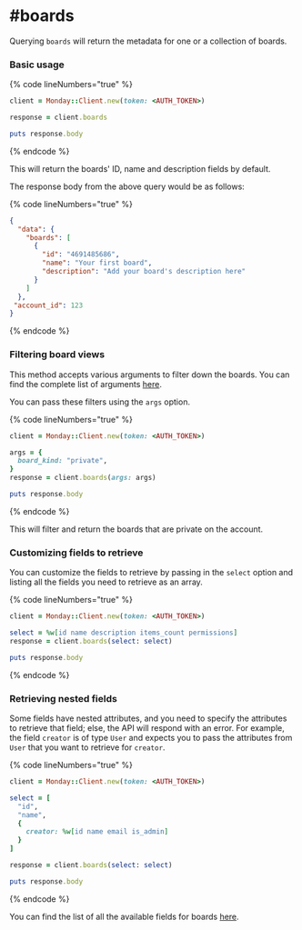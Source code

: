 # #boards

Querying `boards` will return the metadata for one or a collection of boards.

### Basic usage

{% code lineNumbers="true" %}
```ruby
client = Monday::Client.new(token: <AUTH_TOKEN>)

response = client.boards

puts response.body
```
{% endcode %}

This will return the boards' ID, name and description fields by default.

The response body from the above query would be as follows:

{% code lineNumbers="true" %}
```json
{
  "data": {
    "boards": [
      {
        "id": "4691485686",
        "name": "Your first board",
        "description": "Add your board's description here"
      }
    ]
  },
 "account_id": 123
}
```
{% endcode %}

### Filtering board views

This method accepts various arguments to filter down the boards. You can find the complete list of arguments [here](https://developer.monday.com/api-reference/docs/boards#arguments).

You can pass these filters using the `args` option.

{% code lineNumbers="true" %}
```ruby
client = Monday::Client.new(token: <AUTH_TOKEN>)

args = {
  board_kind: "private",
}
response = client.boards(args: args)

puts response.body
```
{% endcode %}

This will filter and return the boards that are private on the account.

### Customizing fields to retrieve

You can customize the fields to retrieve by passing in the `select` option and listing all the fields you need to retrieve as an array.

{% code lineNumbers="true" %}
```ruby
client = Monday::Client.new(token: <AUTH_TOKEN>)

select = %w[id name description items_count permissions]
response = client.boards(select: select)

puts response.body
```
{% endcode %}

### Retrieving nested fields

Some fields have nested attributes, and you need to specify the attributes to retrieve that field; else, the API will respond with an error. For example, the field `creator` is of type `User` and expects you to pass the attributes from `User` that you want to retrieve for `creator`.

{% code lineNumbers="true" %}
```ruby
client = Monday::Client.new(token: <AUTH_TOKEN>)

select = [
  "id",
  "name",
  {
    creator: %w[id name email is_admin]
  }
]

response = client.boards(select: select)

puts response.body
```
{% endcode %}

You can find the list of all the available fields for boards [here](https://developer.monday.com/api-reference/docs/board-view-queries#fields).

